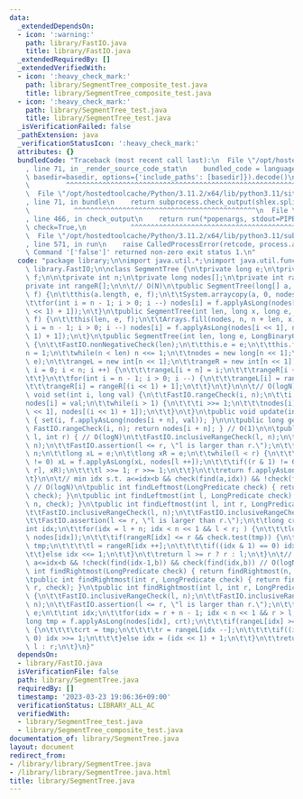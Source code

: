 ```yaml
---
data:
  _extendedDependsOn:
  - icon: ':warning:'
    path: library/FastIO.java
    title: library/FastIO.java
  _extendedRequiredBy: []
  _extendedVerifiedWith:
  - icon: ':heavy_check_mark:'
    path: library/SegmentTree_composite_test.java
    title: library/SegmentTree_composite_test.java
  - icon: ':heavy_check_mark:'
    path: library/SegmentTree_test.java
    title: library/SegmentTree_test.java
  _isVerificationFailed: false
  _pathExtension: java
  _verificationStatusIcon: ':heavy_check_mark:'
  attributes: {}
  bundledCode: "Traceback (most recent call last):\n  File \"/opt/hostedtoolcache/Python/3.11.2/x64/lib/python3.11/site-packages/onlinejudge_verify/documentation/build.py\"\
    , line 71, in _render_source_code_stat\n    bundled_code = language.bundle(stat.path,\
    \ basedir=basedir, options={'include_paths': [basedir]}).decode()\n          \
    \         ^^^^^^^^^^^^^^^^^^^^^^^^^^^^^^^^^^^^^^^^^^^^^^^^^^^^^^^^^^^^^^^^^^^^^^^^^^^^^^^^^\n\
    \  File \"/opt/hostedtoolcache/Python/3.11.2/x64/lib/python3.11/site-packages/onlinejudge_verify/languages/user_defined.py\"\
    , line 71, in bundle\n    return subprocess.check_output(shlex.split(command))\n\
    \           ^^^^^^^^^^^^^^^^^^^^^^^^^^^^^^^^^^^^^^^^^^^^^\n  File \"/opt/hostedtoolcache/Python/3.11.2/x64/lib/python3.11/subprocess.py\"\
    , line 466, in check_output\n    return run(*popenargs, stdout=PIPE, timeout=timeout,\
    \ check=True,\n           ^^^^^^^^^^^^^^^^^^^^^^^^^^^^^^^^^^^^^^^^^^^^^^^^^^^^^^^^^\n\
    \  File \"/opt/hostedtoolcache/Python/3.11.2/x64/lib/python3.11/subprocess.py\"\
    , line 571, in run\n    raise CalledProcessError(retcode, process.args,\nsubprocess.CalledProcessError:\
    \ Command '['false']' returned non-zero exit status 1.\n"
  code: "package library;\n\nimport java.util.*;\nimport java.util.function.*;\nimport\
    \ library.FastIO;\n\nclass SegmentTree {\n\tprivate long e;\n\tprivate LongBinaryOperator\
    \ f;\n\n\tprivate int n;\n\tprivate long nodes[];\n\tprivate int rangeL[];\n\t\
    private int rangeR[];\n\n\t// O(N)\n\tpublic SegmentTree(long[] a, long e, LongBinaryOperator\
    \ f) {\n\t\tthis(a.length, e, f);\n\t\tSystem.arraycopy(a, 0, nodes, n, a.length);\n\
    \t\tfor(int i = n - 1; i > 0; i --) nodes[i] = f.applyAsLong(nodes[i << 1], nodes[(i\
    \ << 1) + 1]);\n\t}\n\tpublic SegmentTree(int len, long x, long e, LongBinaryOperator\
    \ f) {\n\t\tthis(len, e, f);\n\t\tArrays.fill(nodes, n, n + len, x);\n\t\tfor(int\
    \ i = n - 1; i > 0; i --) nodes[i] = f.applyAsLong(nodes[i << 1], nodes[(i <<\
    \ 1) + 1]);\n\t}\n\tpublic SegmentTree(int len, long e, LongBinaryOperator f)\
    \ {\n\t\tFastIO.nonNegativeCheck(len);\n\t\tthis.e = e;\n\t\tthis.f = f;\n\t\t\
    n = 1;\n\t\twhile(n < len) n <<= 1;\n\t\tnodes = new long[n << 1];\n\t\tArrays.fill(nodes,\
    \ e);\n\t\trangeL = new int[n << 1];\n\t\trangeR = new int[n << 1];\n\t\tfor(int\
    \ i = 0; i < n; i ++) {\n\t\t\trangeL[i + n] = i;\n\t\t\trangeR[i + n] = i + 1;\n\
    \t\t}\n\t\tfor(int i = n - 1; i > 0; i --) {\n\t\t\trangeL[i] = rangeL[i << 1];\n\
    \t\t\trangeR[i] = rangeR[(i << 1) + 1];\n\t\t}\n\t}\n\n\t// O(logN)\n\tpublic\
    \ void set(int i, long val) {\n\t\tFastIO.rangeCheck(i, n);\n\t\ti += n;\n\t\t\
    nodes[i] = val;\n\t\twhile(i > 1) {\n\t\t\ti >>= 1;\n\t\t\tnodes[i] = f.applyAsLong(nodes[i\
    \ << 1], nodes[(i << 1) + 1]);\n\t\t}\n\t}\n\tpublic void update(int i, long val)\
    \ { set(i, f.applyAsLong(nodes[i + n], val)); }\n\n\tpublic long get(int i) {\
    \ FastIO.rangeCheck(i, n); return nodes[i + n]; } // O(1)\n\n\tpublic long find(int\
    \ l, int r) { // O(logN)\n\t\tFastIO.inclusiveRangeCheck(l, n);\n\t\tFastIO.inclusiveRangeCheck(r,\
    \ n);\n\t\tFastIO.assertion(l <= r, \"l is larger than r.\");\n\t\tl += n; r +=\
    \ n;\n\t\tlong xL = e;\n\t\tlong xR = e;\n\t\twhile(l < r) {\n\t\t\tif((l & 1)\
    \ != 0) xL = f.applyAsLong(xL, nodes[l ++]);\n\t\t\tif((r & 1) != 0) xR = f.applyAsLong(nodes[--\
    \ r], xR);\n\t\t\tl >>= 1; r >>= 1;\n\t\t}\n\t\treturn f.applyAsLong(xL, xR);\n\
    \t}\n\n\t// min idx s.t. a<=idx<b && check(find(a,idx)) && !check(find(a,idx+1))\
    \ // O(logN)\n\tpublic int findLeftmost(LongPredicate check) { return findLeftmost(0,\
    \ check); }\n\tpublic int findLeftmost(int l, LongPredicate check) { return findLeftmost(l,\
    \ n, check); }\n\tpublic int findLeftmost(int l, int r, LongPredicate check){\n\
    \t\tFastIO.inclusiveRangeCheck(l, n);\n\t\tFastIO.inclusiveRangeCheck(r, n);\n\
    \t\tFastIO.assertion(l <= r, \"l is larger than r.\");\n\t\tlong crt = e;\n\t\t\
    int idx;\n\t\tfor(idx = l + n; idx < n << 1 && l < r; ) {\n\t\t\tlong tmp = f.applyAsLong(crt,\
    \ nodes[idx]);\n\t\t\tif(rangeR[idx] <= r && check.test(tmp)) {\n\t\t\t\tcrt =\
    \ tmp;\n\t\t\t\tl = rangeR[idx ++];\n\t\t\t\tif((idx & 1) == 0) idx >>= 1;\n\t\
    \t\t}else idx <<= 1;\n\t\t}\n\t\treturn l >= r ? r : l;\n\t}\n\t// max idx s.t.\
    \ a<=idx<b && !check(find(idx-1,b)) && check(find(idx,b)) // O(logN)\n\tpublic\
    \ int findRightmost(LongPredicate check) { return findRightmost(n, check); }\n\
    \tpublic int findRightmost(int r, LongPredicate check) { return findRightmost(0,\
    \ r, check); }\n\tpublic int findRightmost(int l, int r, LongPredicate check)\
    \ {\n\t\tFastIO.inclusiveRangeCheck(l, n);\n\t\tFastIO.inclusiveRangeCheck(r,\
    \ n);\n\t\tFastIO.assertion(l <= r, \"l is larger than r.\");\n\t\tlong crt =\
    \ e;\n\t\tint idx;\n\t\tfor(idx = r + n - 1; idx < n << 1 && r > l; ) {\n\t\t\t\
    long tmp = f.applyAsLong(nodes[idx], crt);\n\t\t\tif(rangeL[idx] >= l && check.test(tmp))\
    \ {\n\t\t\t\tcrt = tmp;\n\t\t\t\tr = rangeL[idx --];\n\t\t\t\tif((idx & 1) !=\
    \ 0) idx >>= 1;\n\t\t\t}else idx = (idx << 1) + 1;\n\t\t}\n\t\treturn r <= l ?\
    \ l : r;\n\t}\n}"
  dependsOn:
  - library/FastIO.java
  isVerificationFile: false
  path: library/SegmentTree.java
  requiredBy: []
  timestamp: '2023-03-23 19:06:36+09:00'
  verificationStatus: LIBRARY_ALL_AC
  verifiedWith:
  - library/SegmentTree_test.java
  - library/SegmentTree_composite_test.java
documentation_of: library/SegmentTree.java
layout: document
redirect_from:
- /library/library/SegmentTree.java
- /library/library/SegmentTree.java.html
title: library/SegmentTree.java
---
```

